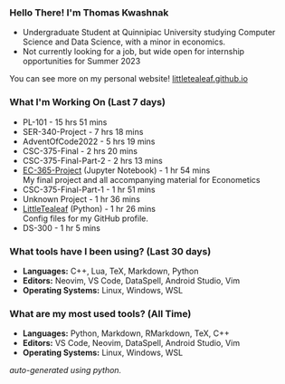 
### Hello There! I'm Thomas Kwashnak

- Undergraduate Student at Quinnipiac University studying Computer Science and Data Science, with a minor in economics.
- Not currently looking for a job, but wide open for internship opportunities for Summer 2023

You can see more on my personal website! [littletealeaf.github.io](https://littletealeaf.github.io)

### What I'm Working On (Last 7 days)
<ul><li>PL-101 - 15 hrs 51 mins</li><li>SER-340-Project - 7 hrs 18 mins</li><li>AdventOfCode2022 - 5 hrs 19 mins</li><li>CSC-375-Final - 2 hrs 20 mins</li><li>CSC-375-Final-Part-2 - 2 hrs 13 mins</li><li><a href="https://github.com/LittleTealeaf/EC-365-Project">EC-365-Project</a> (Jupyter Notebook) - 1 hr 54 mins<br>My final project and all accompanying material for Econometics</li><li>CSC-375-Final-Part-1 - 1 hr 51 mins</li><li>Unknown Project - 1 hr 36 mins</li><li><a href="https://github.com/LittleTealeaf/LittleTealeaf">LittleTealeaf</a> (Python) - 1 hr 26 mins<br>Config files for my GitHub profile.</li><li>DS-300 - 1 hr 5 mins</li></ul>

### What tools have I been using? (Last 30 days)
- **Languages:** C++, Lua, TeX, Markdown, Python
- **Editors:** Neovim, VS Code, DataSpell, Android Studio, Vim
- **Operating Systems:** Linux, Windows, WSL

### What are my most used tools? (All Time)
- **Languages:** Python, Markdown, RMarkdown, TeX, C++
- **Editors:** VS Code, Neovim, DataSpell, Android Studio, Vim
- **Operating Systems:** Linux, Windows, WSL

*auto-generated using python.*
